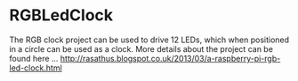 RGBLedClock
===========

The RGB clock project can be used to drive 12 LEDs, which when positioned in a circle can be used as a clock.  More details about the project can be found here ... http://rasathus.blogspot.co.uk/2013/03/a-raspberry-pi-rgb-led-clock.html
